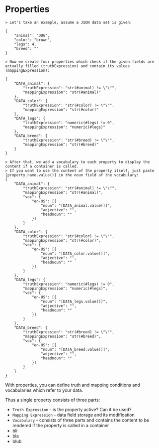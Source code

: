 # Properties<a name="properties"></a>

```
> Let's take an example, assume a JSON data set is given:

{
	"animal": "DOG",
	"color": "brown",
	"legs": 4,
	"breed": ""
}

> Now we create four properties which check if the given fields are actually filled (truthExpression) and contain its values (mappingExpression):

{
	"DATA_animal": {
		"truthExpression": "str(#animal) != \"\"",
		"mappingExpression": "str(#animal)"
	},
	"DATA_color": {
		"truthExpression": "str(#color) != \"\"",
		"mappingExpression": "str(#color)"
	},
	"DATA_legs": {
		"truthExpression": "numeric(#legs) != 0",
		"mappingExpression": "numeric(#legs)"
	},
	"DATA_breed": {
		"truthExpression": "str(#breed) != \"\"",
		"mappingExpression": "str(#breed)"
	}
}

> After that, we add a vocabulary to each property to display the content if a container is called.
> If you want to use the content of the property itself, just paste [property_name.value()] in the noun field of the vocabulary: 
{
	"DATA_animal": {
		"truthExpression": "str(#animal) != \"\"",
		"mappingExpression": "str(#animal)",
		"voc": {
			"en-US": [{
				"noun": "[DATA_animal.value()]",
				"adjective": "",
				"headnoun": ""
			}]
		}
	},
	"DATA_color": {
		"truthExpression": "str(#color) != \"\"",
		"mappingExpression": "str(#color)",
		"voc": {
			"en-US": [{
				"noun": "[DATA_color.value()]",
				"adjective": "",
				"headnoun": ""
			}]
		}
	},
	"DATA_legs": {
		"truthExpression": "numeric(#legs) != 0",
		"mappingExpression": "numeric(#legs)",
		"voc": {
			"en-US": [{
				"noun": "[DATA_legs.value()]",
				"adjective": "",
				"headnoun": ""
			}]
		}
	},
	"DATA_breed": {
		"truthExpression": "str(#breed) != \"\"",
		"mappingExpression": "str(#breed)",
		"voc": {
			"en-US": [{
				"noun": "[DATA_breed.value()]",
				"adjective": "",
				"headnoun": ""
			}]
		}
	}
}
```

With properties, you can define truth and mapping conditions and vocabularies which refer to your data.

Thus a single property consists of three parts:

* `Truth Expression` - is the property active? Can it be used?
* `Mapping Expression` - data field storage and its modification
* `Vocabulary` - consists of three parts and contains the content to be rendered if the property is called in a container
 * bli
 * bla
 * blub